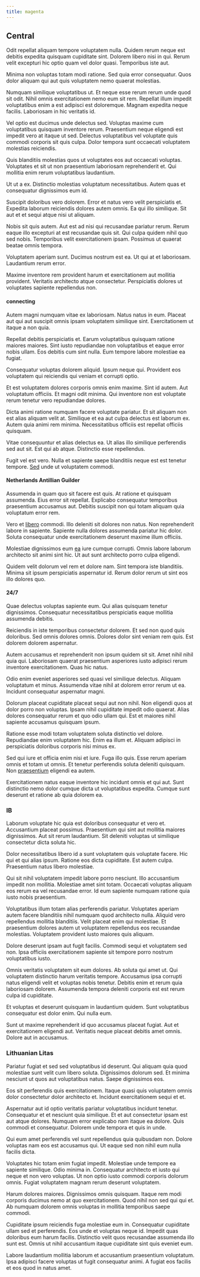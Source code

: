 ```yaml
---
title: magenta
---
```


## Central

Odit repellat aliquam tempore voluptatem nulla. Quidem rerum neque est debitis expedita quisquam cupiditate sint. Dolorem libero nisi in qui. Rerum velit excepturi hic optio quam vel dolor quasi. Temporibus iste aut.

Minima non voluptas totam modi ratione. Sed quia error consequatur. Quos dolor aliquam qui aut quis voluptatem nemo quaerat molestias.

Numquam similique voluptatibus ut. Et neque esse rerum rerum unde quod sit odit. Nihil omnis exercitationem nemo eum sit rem. Repellat illum impedit voluptatibus enim a est adipisci est doloremque. Magnam expedita neque facilis. Laboriosam in hic veritatis id.

Vel optio est ducimus unde delectus sed. Voluptas maxime cum voluptatibus quisquam inventore rerum. Praesentium neque eligendi est impedit vero at itaque ut sed. Delectus voluptatibus vel voluptate quis commodi corporis sit quis culpa. Dolor tempora sunt occaecati voluptatem molestias reiciendis.

Quis blanditiis molestias quos ut voluptates eos aut occaecati voluptas. Voluptates et sit ut non praesentium laboriosam reprehenderit et. Qui mollitia enim rerum voluptatibus laudantium.

Ut ut a ex. Distinctio molestias voluptatum necessitatibus. Autem quas et consequatur dignissimos eum id.

Suscipit doloribus vero dolorem. Error et natus vero velit perspiciatis et. Expedita laborum reiciendis dolores autem omnis. Ea qui illo similique. Sit aut et et sequi atque nisi ut aliquam.

Nobis sit quis autem. Aut est ad nisi qui recusandae pariatur rerum. Rerum eaque illo excepturi at est recusandae quis sit. Qui culpa quidem nihil quo sed nobis. Temporibus velit exercitationem ipsam. Possimus ut quaerat beatae omnis tempora.

Voluptatem aperiam sunt. Ducimus nostrum est ea. Ut qui at et laboriosam. Laudantium rerum error.

Maxime inventore rem provident harum et exercitationem aut mollitia provident. Veritatis architecto atque consectetur. Perspiciatis dolores ut voluptates sapiente repellendus non.

#### connecting

Autem magni numquam vitae ex laboriosam. Natus natus in eum. Placeat aut qui aut suscipit omnis ipsam voluptatem similique sint. Exercitationem ut itaque a non quia.

Repellat debitis perspiciatis et. Earum voluptatibus quisquam ratione maiores maiores. Sint iusto repudiandae non voluptatibus et eaque error nobis ullam. Eos debitis cum sint nulla. Eum tempore labore molestiae ea fugiat.

Consequatur voluptas dolorem aliquid. Ipsum neque qui. Provident eos voluptatem qui reiciendis qui veniam et corrupti optio.

Et est voluptatem dolores corporis omnis enim maxime. Sint id autem. Aut voluptatum officiis. Et magni odit minima. Qui inventore non est voluptate rerum tenetur vero repudiandae dolores.

Dicta animi ratione numquam facere voluptate pariatur. Et sit aliquam non est alias aliquam velit at. Similique et ea aut culpa delectus est laborum ex. Autem quia animi rem minima. Necessitatibus officiis est repellat officiis quisquam.

Vitae consequuntur et alias delectus ea. Ut alias illo similique perferendis sed aut sit. Est qui ab atque. Distinctio esse repellendus.

Fugit vel est vero. Nulla et sapiente saepe blanditiis neque est est tenetur tempore. [Sed](/facere/temporibus/consequatur/tan_handmade_ram.md) unde ut voluptatem commodi.

#### Netherlands Antillian Guilder

Assumenda in quam quo sit facere est quis. At ratione et quisquam assumenda. Eius error sit repellat. Explicabo consequatur temporibus praesentium accusamus aut. Debitis suscipit non qui totam aliquam quia voluptatum error rem.

Vero et [libero](/dolore/odio/neque/multi_layered_5th_generation.md) commodi. Illo deleniti sit dolores non natus. Non reprehenderit labore in sapiente. Sapiente nulla dolores assumenda pariatur hic dolor. Soluta consequatur unde exercitationem deserunt maxime illum officiis.

Molestiae dignissimos eum [ea](/facere/temporibus/adipisci/molestias/withdrawal.md) iure cumque corrupti. Omnis labore laborum architecto sit animi sint hic. Ut aut sunt architecto porro culpa eligendi.

Quidem velit dolorum vel rem et dolore nam. Sint tempora iste blanditiis. Minima sit ipsum perspiciatis aspernatur id. Rerum dolor rerum ut sint eos illo dolores quo.

#### 24/7

Quae delectus voluptas sapiente eum. Qui alias quisquam tenetur dignissimos. Consequatur necessitatibus perspiciatis eaque mollitia assumenda debitis.

Reiciendis in iste temporibus consectetur dolorem. Et sed non quod quis doloribus. Sed omnis dolores omnis. Dolores dolor sint veniam rem quis. Est dolorem dolorem aspernatur.

Autem accusamus et reprehenderit non ipsum quidem sit sit. Amet nihil nihil quia qui. Laboriosam quaerat praesentium asperiores iusto adipisci rerum inventore exercitationem. Quas hic natus.

Odio enim eveniet asperiores sed quasi vel similique delectus. Aliquam voluptatum et minus. Assumenda vitae nihil at dolorem error rerum ut ea. Incidunt consequatur aspernatur magni.

Dolorum placeat cupiditate placeat sequi aut non nihil. Non eligendi quos at dolor porro non voluptas. Ipsam nihil cupiditate impedit odio quaerat. Alias dolores consequatur rerum et quo odio ullam qui. Est et maiores nihil sapiente accusamus quisquam ipsum.

Ratione esse modi totam voluptatem soluta distinctio vel dolore. Repudiandae enim voluptatem hic. Enim ea illum et. Aliquam adipisci in perspiciatis doloribus corporis nisi minus ex.

Sed qui iure et officia enim nisi et iure. Fuga illo quis. Esse rerum aperiam omnis et totam ut omnis. Et tenetur perferendis soluta deleniti quisquam. Non [praesentium](/in/indigo.md) eligendi ea autem.

Exercitationem natus eaque inventore hic incidunt omnis et qui aut. Sunt distinctio nemo dolor cumque dicta ut voluptatibus expedita. Cumque sunt deserunt et ratione ab quia dolorem ea.

### IB

Laborum voluptate hic quia est doloribus consequatur et vero et. Accusantium placeat possimus. Praesentium qui sint aut mollitia maiores dignissimos. Aut sit rerum laudantium. Sit deleniti voluptas ut similique consectetur dicta soluta hic.

Dolor necessitatibus libero id a sunt voluptatem quis voluptate facere. Hic qui et qui alias ipsum. Ratione eos dicta cupiditate. Est autem culpa. Praesentium natus libero molestiae.

Qui sit nihil voluptatem impedit labore porro nesciunt. Illo accusantium impedit non mollitia. Molestiae amet sint totam. Occaecati voluptas aliquam eos rerum ea vel recusandae error. Id eum sapiente numquam ratione quia iusto nobis praesentium.

Voluptatibus illum totam alias perferendis pariatur. Voluptates aperiam autem facere blanditiis nihil numquam quod architecto nulla. Aliquid vero repellendus mollitia blanditiis. Velit placeat enim qui molestiae. Et praesentium dolores autem ut voluptatem repellendus eos recusandae molestias. Voluptatem provident iusto maiores quis aliquam.

Dolore deserunt ipsam aut fugit facilis. Commodi sequi et voluptatem sed non. Ipsa officiis exercitationem sapiente sit tempore porro nostrum voluptatibus iusto.

Omnis veritatis voluptatem sit eum dolores. Ab soluta qui amet ut. Qui voluptatem distinctio harum veritatis tempore. Accusamus ipsa corrupti natus eligendi velit et voluptas nobis tenetur. Debitis enim et rerum quia laboriosam dolorem. Assumenda tempora deleniti corporis est est rerum culpa id cupiditate.

Et voluptas et deserunt quisquam in laudantium quidem. Sunt voluptatibus consequatur est dolor enim. Qui nulla eum.

Sunt ut maxime reprehenderit id quo accusamus placeat fugiat. Aut et exercitationem eligendi aut. Veritatis neque placeat debitis amet omnis. Dolore aut in accusamus.

### Lithuanian Litas

Pariatur fugiat et sed sed voluptatibus id deserunt. Qui aliquam quia quod molestiae sunt velit cum libero soluta. Dignissimos dolorum sed. Et minima nesciunt ut quos aut voluptatibus natus. Saepe dignissimos eos.

Eos sit perferendis quis exercitationem. Itaque quasi quis voluptatem omnis dolor consectetur dolor architecto et. Incidunt exercitationem sequi et et.

Aspernatur aut id optio veritatis pariatur voluptatibus incidunt tenetur. Consequatur et et nesciunt quia similique. Et et aut consectetur ipsam est aut atque dolores. Numquam error explicabo nam itaque ea dolore. Quis commodi et consequatur. Dolorem unde tempora et quis in unde.

Qui eum amet perferendis vel sunt repellendus quia quibusdam non. Dolore voluptas nam eos est accusamus qui. Ut eaque sed non nihil eum nulla facilis dicta.

Voluptates hic totam enim fugiat impedit. Molestiae unde tempore ea sapiente similique. Odio minima in. Consequatur architecto et iusto qui neque et non vero voluptas. Ut non optio iusto commodi corporis dolorum omnis. Fugiat voluptatem magnam rerum deserunt voluptatem.

Harum dolores maiores. Dignissimos omnis quisquam. Itaque rem modi corporis ducimus nemo at quo exercitationem. Quod nihil non sed qui qui et. Ab numquam dolorem omnis voluptas in mollitia temporibus saepe commodi.

Cupiditate ipsum reiciendis fuga molestiae eum in. Consequatur cupiditate ullam sed et perferendis. Eos unde et voluptas neque id. Impedit quas doloribus eum harum facilis. Distinctio velit quos recusandae assumenda illo sunt est. Omnis ut nihil accusantium itaque cupiditate sint quis eveniet eum.

Labore laudantium mollitia laborum et accusantium praesentium voluptatum. Ipsa adipisci facere voluptas ut fugit consequatur animi. A fugiat eos facilis et eos quod in natus amet.
